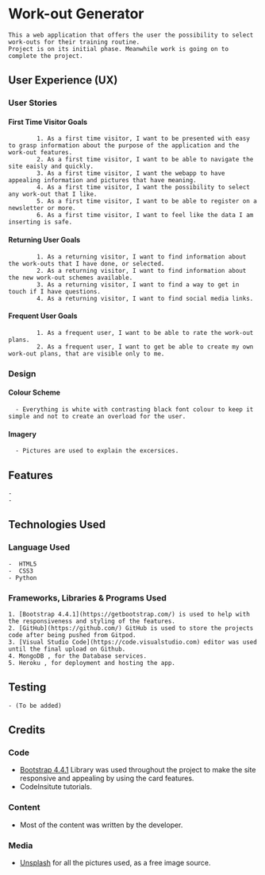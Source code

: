 
# Work-out Generator

    This a web application that offers the user the possibility to select work-outs for their training routine.
    Project is on its initial phase. Meanwhile work is going on to complete the project.

## User Experience (UX)

### User Stories
 #### First Time Visitor Goals
            1. As a first time visitor, I want to be presented with easy to grasp information about the purpose of the application and the work-out features.
            2. As a first time visitor, I want to be able to navigate the site eaisly and quickly.
            3. As a first time visitor, I want the webapp to have appealing information and pictures that have meaning.
            4. As a first time visitor, I want the possibility to select any work-out that I like.
            5. As a first time visitor, I want to be able to register on a newsletter or more.
            6. As a first time visitor, I want to feel like the data I am inserting is safe.
        
  #### Returning User Goals
            1. As a returning visitor, I want to find information about the work-outs that I have done, or selected.
            2. As a returning visitor, I want to find information about the new work-out schemes available.
            3. As a returning visitor, I want to find a way to get in touch if I have questions.
            4. As a returning visitor, I want to find social media links. 

   #### Frequent User Goals
            1. As a frequent user, I want to be able to rate the work-out plans.
            2. As a frequent user, I want to get be able to create my own work-out plans, that are visible only to me.
    
### Design
   #### Colour Scheme
      - Everything is white with contrasting black font colour to keep it simple and not to create an overload for the user.
   #### Imagery
      - Pictures are used to explain the excersices.

## Features 

    -
    -

## Technologies Used

### Language Used
    -  HTML5
    -  CSS3
    - Python

### Frameworks, Libraries & Programs Used

    1. [Bootstrap 4.4.1](https://getbootstrap.com/) is used to help with the responsiveness and styling of the features.
    2. [GitHub](https://github.com/) GitHub is used to store the projects code after being pushed from Gitpod.
    3. [Visual Studio Code](https://code.visualstudio.com) editor was used until the final upload on Github.
    4. MongoDB , for the Database services.
    5. Heroku , for deployment and hosting the app.

## Testing

    - (To be added)

## Credits

### Code

   - [Bootstrap 4.4.1](https://getbootstrap.com/) Library was used throughout the 
  project to make the site responsive and appealing by using the card features.
   - CodeInsitute tutorials.

### Content

   - Most of the content was written by the developer.

### Media

   - [Unsplash](https://unsplash.com/) for all the pictures used, as a free image source.
        
